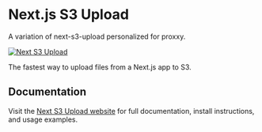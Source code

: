 # Next.js S3 Upload
A variation of next-s3-upload personalized for proxxy.

[![Next S3 Upload](https://next-s3-upload.codingvalue.com/og-image.png)](https://next-s3-upload.codingvalue.com/)

The fastest way to upload files from a Next.js app to S3.

## Documentation

Visit the [Next S3 Upload website](https://next-s3-upload.codingvalue.com/) for full documentation, install instructions, and usage examples.
